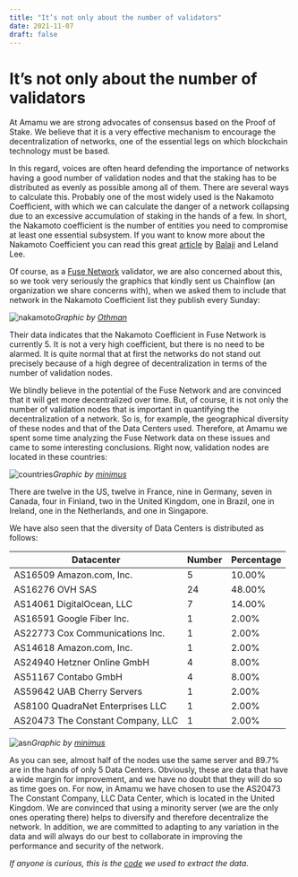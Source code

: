```yaml
---
title: "It’s not only about the number of validators"
date: 2021-11-07
draft: false
---
```


# It’s not only about the number of validators

At Amamu we are strong advocates of consensus based on the Proof of Stake. We believe that it is a very effective mechanism to encourage the decentralization of networks, one of the essential legs on which blockchain technology must be based.

In this regard, voices are often heard defending the importance of networks having a good number of validation nodes and that the staking has to be distributed as evenly as possible among all of them. There are several ways to calculate this. Probably one of the most widely used is the Nakamoto Coefficient, with which we can calculate the danger of a network collapsing due to an excessive accumulation of staking in the hands of a few. In short, the Nakamoto coefficient is the number of entities you need to compromise at least one essential subsystem. If you want to know more about the Nakamoto Coefficient you can read this great [article](https://news.earn.com/quantifying-decentralization-e39db233c28e) by [Balaji](https://twitter.com/balajis/status/1334388563832496130?s=20) and Leland Lee.

Of course, as a [Fuse Network](https://fuse.io) validator, we are also concerned about this, so we took very seriously the graphics that kindly sent us Chainflow (an organization we share concerns with), when we asked them to include that network in the Nakamoto Coefficient list they publish every Sunday:

![nakamoto](/img/20211107_fuse_nakamoto.png)*Graphic by [Othman](https://twitter.com/OthmanGbad)*

Their data indicates that the Nakamoto Coefficient in Fuse Network is currently 5. It is not a very high coefficient, but there is no need to be alarmed. It is quite normal that at first the networks do not stand out precisely because of a high degree of decentralization in terms of the number of validation nodes.

We blindly believe in the potential of the Fuse Network and are convinced that it will get more decentralized over time.
But, of course, it is not only the number of validation nodes that is important in quantifying the decentralization of a network. So is, for example, the geographical diversity of these nodes and that of the Data Centers used. Therefore, at Amamu we spent some time analyzing the Fuse Network data on these issues and came to some interesting conclusions.
Right now, validation nodes are located in these countries:

![countries](/img/20211107_Monochrome-1635460256529.png)*Graphic by [minimus](https://twitter.com/0xminimus)*

There are twelve in the US, twelve in France, nine in Germany, seven in Canada, four in Finland, two in the United Kingdom, one in Brazil, one in Ireland, one in the Netherlands, and one in Singapore.

We have also seen that the diversity of Data Centers is distributed as follows:

| Datacenter                        | Number | Percentage |
|-----------------------------------|--------|------------|
| AS16509 Amazon.com, Inc.          | 5      | 10.00%     |
| AS16276 OVH SAS                   | 24     | 48.00%     |
| AS14061 DigitalOcean, LLC         | 7      | 14.00%     |
| AS16591 Google Fiber Inc.         | 1      | 2.00%      |
| AS22773 Cox Communications Inc.   | 1      | 2.00%      |
| AS14618 Amazon.com, Inc.          | 1      | 2.00%      |
| AS24940 Hetzner Online GmbH       | 4      | 8.00%      |
| AS51167 Contabo GmbH              | 4      | 8.00%      |
| AS59642 UAB Cherry Servers        | 1      | 2.00%      |
| AS8100 QuadraNet Enterprises LLC  | 1      | 2.00%      |
| AS20473 The Constant Company, LLC | 1      | 2.00%      |

![asn](/img/20211107_ASN_distribution.png)*Graphic by [minimus](https://twitter.com/0xminimus)*

As you can see, almost half of the nodes use the same server and 89.7% are in the hands of only 5 Data Centers.
Obviously, these are data that have a wide margin for improvement, and we have no doubt that they will do so as time goes on. For now, in Amamu we have chosen to use the AS20473 The Constant Company, LLC Data Center, which is located in the United Kingdom. We are convinced that using a minority server (we are the only ones operating there) helps to diversify and therefore decentralize the network. In addition, we are committed to adapting to any variation in the data and will always do our best to collaborate in improving the performance and security of the network.

_If anyone is curious, this is the [code](https://gitlab.com/a4115/fuse_node_locations) we used to extract the data._
